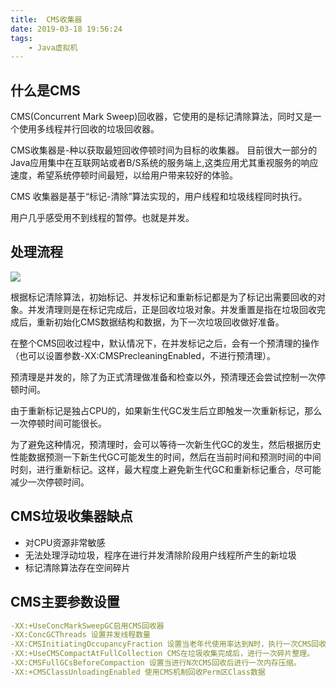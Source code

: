 ```yaml
---
title:  CMS收集器
date: 2019-03-18 19:56:24
tags: 
    - Java虚拟机
---
```

<meta name="referrer" content="no-referrer" />

## 什么是CMS

 CMS(Concurrent Mark Sweep)回收器，它使用的是标记清除算法，同时又是一个使用多线程并行回收的垃圾回收器。
 
 CMS收集器是-种以获取最短回收停顿时间为⽬标的收集器。 ⽬前很⼤⼀部分的Java应⽤集中在互联⽹站或者B/S系统的服务端上,这类应⽤尤其重视服务的响应速度，希望系统停顿时间最短，以给⽤户带来较好的体验。
 
 CMS 收集器是基于“标记-清除”算法实现的，用户线程和垃圾线程同时执行。
 
 用户几乎感受用不到线程的暂停。也就是并发。
 
 ## 处理流程

![](http://huhanlin.com/ueditor/php/upload/image/20161223/1482467323727604.png)

根据标记清除算法，初始标记、并发标记和重新标记都是为了标记出需要回收的对象。并发清理则是在标记完成后，正是回收垃圾对象。并发重置是指在垃圾回收完成后，重新初始化CMS数据结构和数据，为下一次垃圾回收做好准备。

在整个CMS回收过程中，默认情况下，在并发标记之后，会有一个预清理的操作（也可以设置参数-XX:CMSPrecleaningEnabled，不进行预清理）。

预清理是并发的，除了为正式清理做准备和检查以外，预清理还会尝试控制一次停顿时间。

由于重新标记是独占CPU的，如果新生代GC发生后立即触发一次重新标记，那么一次停顿时间可能很长。

为了避免这种情况，预清理时，会可以等待一次新生代GC的发生，然后根据历史性能数据预测一下新生代GC可能发生的时间，然后在当前时间和预测时间的中间时刻，进行重新标记。这样，最大程度上避免新生代GC和重新标记重合，尽可能减少一次停顿时间。

## CMS垃圾收集器缺点

- 对CPU资源⾮常敏感
- ⽆法处理浮动垃圾，程序在进⾏并发清除阶段⽤户线程所产⽣的新垃圾
- 标记清除算法存在空间碎⽚

## CMS主要参数设置

```yaml
-XX:+UseConcMarkSweepGC启用CMS回收器
-XX:ConcGCThreads 设置并发线程数量
-XX:CMSInitiatingOccupancyFraction 设置当老年代使用率达到N时，执行一次CMS回收。
-XX:+UseCMSCompactAtFullCollection CMS在垃圾收集完成后，进行一次碎片整理。
-XX:CMSFullGCsBeforeCompaction 设置当进行N次CMS回收后进行一次内存压缩。
-XX:+CMSClassUnloadingEnabled 使用CMS机制回收Perm区Class数据
```